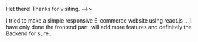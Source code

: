 Het there! Thanks for visiting. -->>

I tried to make a simple responsive E-commerce website using react.js ... 
I have only done the frontend part ,will add more features and definitely the Backend for sure..  

